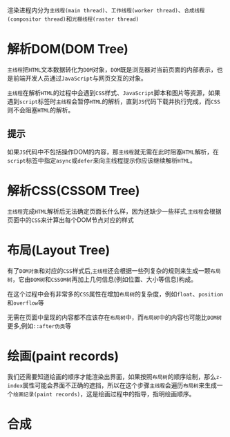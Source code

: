 渲染进程内分为`主线程(main thread)`、`工作线程(worker thread)`、`合成线程(compositor thread)`和`光栅线程(raster thread)`

# 解析DOM(DOM Tree)

`主线程`把`HTML`文本数据转化为`DOM`对象，`DOM`既是浏览器对当前页面的内部表示，也是前端开发人员通过`JavaScript`与网页交互的对象。


`主线程`在解析`HTML`的过程中会遇到`CSS`样式、`JavaScript`脚本和图片等资源，如果遇到`script`标签时`主线程`会暂停`HTML`的解析，直到`JS`代码下载并执行完成，而`CSS`则不会阻塞`HTML`的解析。

## 提示
如果`JS`代码中不包括操作DOM的内容，那`主线程`就无需在此时阻塞`HTML`解析，在`script`标签中指定`async`或`defer`来向主线程提示你应该继续解析`HTML`。

# 解析CSS(CSSOM Tree)
`主线程`完成`HTML`解析后无法确定页面长什么样，因为还缺少一些样式,`主线程`会根据页面中的`CSS`来计算出每个DOM节点对应的样式

# 布局(Layout Tree)
有了`DOM对象`和对应的`CSS`样式后,`主线程`还会根据一些列复杂的规则来生成一颗`布局树`，它由`DOM树`和`CSSOM树`再加上几何信息(例如位置、大小等信息)构成。

在这个过程中会有非常多的`CSS`属性在增加`布局树`的复杂度，例如`float`、`position`和`overflow`等

无需在页面中呈现的内容都不应该存在`布局树`中，而`布局树`中的内容也可能比`DOM树`更多,例如`::after伪类`等

# 绘画(paint records)
我们还需要知道绘画的顺序才能渲染出界面，如果按照`布局树`的顺序绘制，那么`z-index`属性可能会界面不正确的遮挡，所以在这个步骤`主线程`会遍历`布局树`来生成一个`绘画记录(paint records)`，这是绘画过程中的指导，指明绘画顺序。

# 合成
